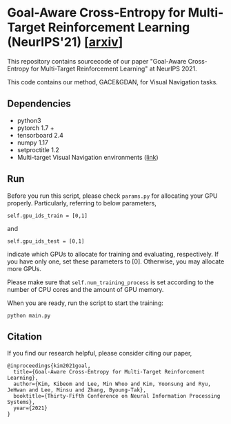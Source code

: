 # Goal-Aware Cross-Entropy for Multi-Target Reinforcement Learning (NeurIPS'21) [[arxiv](http://arxiv.org/abs/2110.12985)]

This repository contains sourcecode of our paper "Goal-Aware Cross-Entropy for Multi-Target Reinforcement Learning" at NeurIPS 2021.

This code contains our method, GACE&GDAN, for Visual Navigation tasks.



## Dependencies

- python3
- pytorch 1.7 +
- tensorboard 2.4
- numpy 1.17
- setproctitle 1.2
- Multi-target Visual Navigation environments ([link](https://github.com/lionminhu/multitarget-visnav))


## Run

Before you run this script, please check `params.py` for allocating your GPU properly. Particularly, referring to below parameters,

```
self.gpu_ids_train = [0,1]
```
and
```
self.gpu_ids_test = [0,1]
```

indicate which GPUs to allocate for training and evaluating, respectively. If you have only one, set these parameters to [0]. Otherwise, you may allocate more GPUs.

Please make sure that `self.num_training_process` is set according to the number of CPU cores and the amount of GPU memory.


When you are ready, run the script to start the training:
```
python main.py
```



## Citation

If you find our research helpful, please consider citing our paper,
```
@inproceedings{kim2021goal,
  title={Goal-Aware Cross-Entropy for Multi-Target Reinforcement Learning},
  author={Kim, Kibeom and Lee, Min Whoo and Kim, Yoonsung and Ryu, JeHwan and Lee, Minsu and Zhang, Byoung-Tak},
  booktitle={Thirty-Fifth Conference on Neural Information Processing Systems},
  year={2021}
}
```
